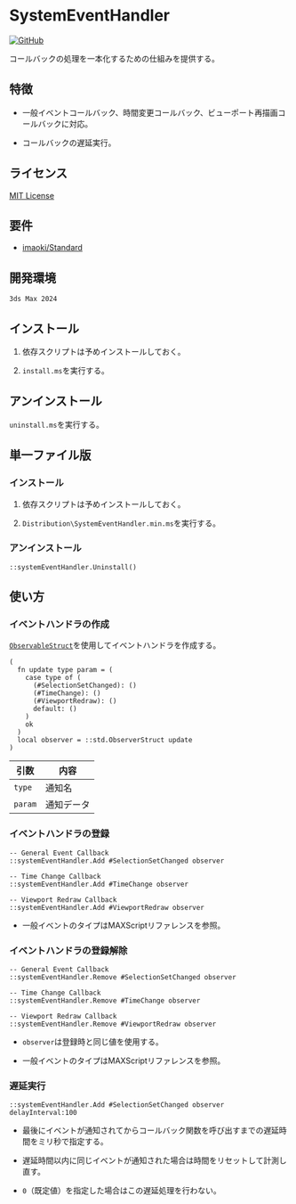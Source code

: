 # SystemEventHandler

<!-- [![GitHub release (latest by date)](https://img.shields.io/github/v/release/imaoki/SystemEventHandler)](https://github.com/imaoki/SystemEventHandler/releases/latest) -->
[![GitHub](https://img.shields.io/github/license/imaoki/SystemEventHandler)](https://github.com/imaoki/SystemEventHandler/blob/main/LICENSE)

コールバックの処理を一本化するための仕組みを提供する。
<!-- Provide a mechanism to unify callback processing. -->

## 特徴
<!-- ## Features -->

* 一般イベントコールバック、時間変更コールバック、ビューポート再描画コールバックに対応。
  <!-- * Supports general event callback, time change callback, and viewport redraw callback. -->

* コールバックの遅延実行。
  <!-- * Delayed callback execution. -->

## ライセンス
<!-- ## License -->

[MIT License](https://github.com/imaoki/SystemEventHandler/blob/main/LICENSE)

## 要件
<!-- ## Requirements -->

* [imaoki/Standard](https://github.com/imaoki/Standard)

## 開発環境
<!-- ## Development Environment -->

`3ds Max 2024`

## インストール
<!-- ## Install -->

01. 依存スクリプトは予めインストールしておく。
    <!-- 01. Dependent scripts should be installed beforehand. -->

02. `install.ms`を実行する。
    <!-- 02. Execute `install.ms`. -->

## アンインストール
<!-- ## Uninstall -->

`uninstall.ms`を実行する。
<!-- Execute `uninstall.ms`. -->

## 単一ファイル版
<!-- ## Single File Version -->

### インストール
<!-- ### Install -->

01. 依存スクリプトは予めインストールしておく。
    <!-- 01. Dependent scripts should be installed beforehand. -->

02. `Distribution\SystemEventHandler.min.ms`を実行する。
    <!-- 02. Execute `Distribution\SystemEventHandler.min.ms`. -->

### アンインストール
<!-- ### Uninstall -->

```maxscript
::systemEventHandler.Uninstall()
```

## 使い方
<!-- ## Usage -->

### イベントハンドラの作成
<!-- ### Create Event Handler -->

[`ObservableStruct`](https://imaoki.github.io/mxskb/mxsdoc/standard-observable.html)を使用してイベントハンドラを作成する。
<!-- Create event handler using [`ObservableStruct`](https://imaoki.github.io/mxskb/mxsdoc/standard-observable.html). -->

```maxscript
(
  fn update type param = (
    case type of (
      (#SelectionSetChanged): ()
      (#TimeChange): ()
      (#ViewportRedraw): ()
      default: ()
    )
    ok
  )
  local observer = ::std.ObserverStruct update
)
```

| 引数    | 内容       |
| ------- | ---------- |
| `type`  | 通知名     |
| `param` | 通知データ |

### イベントハンドラの登録
<!-- ### Register Event Handler -->

```maxscript
-- General Event Callback
::systemEventHandler.Add #SelectionSetChanged observer

-- Time Change Callback
::systemEventHandler.Add #TimeChange observer

-- Viewport Redraw Callback
::systemEventHandler.Add #ViewportRedraw observer
```

* 一般イベントのタイプはMAXScriptリファレンスを参照。
  <!-- * See MAXScript Reference for general event types. -->

### イベントハンドラの登録解除
<!-- ### Unregister Event Handler -->

```maxscript
-- General Event Callback
::systemEventHandler.Remove #SelectionSetChanged observer

-- Time Change Callback
::systemEventHandler.Remove #TimeChange observer

-- Viewport Redraw Callback
::systemEventHandler.Remove #ViewportRedraw observer
```

* `observer`は登録時と同じ値を使用する。
  <!-- * Use the same value for `observer` as when registering. -->

* 一般イベントのタイプはMAXScriptリファレンスを参照。
  <!-- * See MAXScript Reference for general event types. -->

### 遅延実行
<!-- ### Delayed Execution -->

```maxscript
::systemEventHandler.Add #SelectionSetChanged observer delayInterval:100
```

* 最後にイベントが通知されてからコールバック関数を呼び出すまでの遅延時間をミリ秒で指定する。
  <!-- * Specify the delay in milliseconds between the last event notification and the callback function call. -->

* 遅延時間以内に同じイベントが通知された場合は時間をリセットして計測し直す。
  <!-- * If the same event is notified within the delay time, the time is reset and measured again. -->

* `0`（既定値）を指定した場合はこの遅延処理を行わない。
  <!-- * If `0` (default) is specified, this delay processing is not performed. -->
